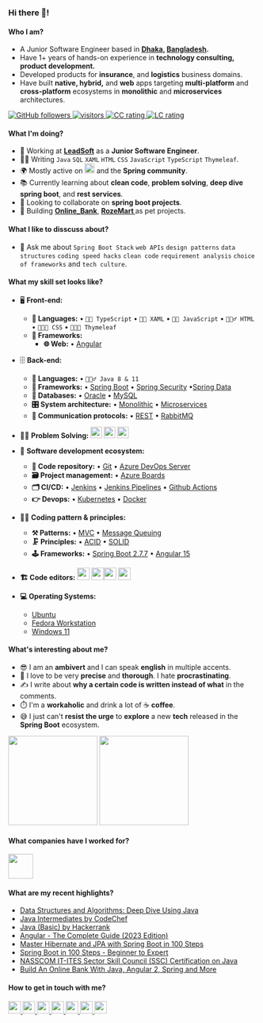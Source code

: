 ### Hi there 👋!

<!--
**firoze-hossain/firoze-hossain** is a ✨ _special_ ✨ repository because its `README.md` (this file) appears on your GitHub profile.

Here are some ideas to get you started:
-->
#### Who I am?
- A Junior Software Engineer based in **[Dhaka](https://en.wikipedia.org/wiki/Dhaka), [Bangladesh](https://en.wikipedia.org/wiki/Bangladesh).** 
- Have 1+ years of hands-on experience in **technology consulting, product development.**
- Developed products for **insurance**, and **logistics** business domains.
- Have built **native, hybrid,** and **web** apps targeting **multi-platform** and **cross-platform** ecosystems in **monolithic** and **microservices** architectures.
<p align="left">
  <a href="https://github.com/firoze-hossain?tab=followers">
    <img alt="GitHub followers" src="https://img.shields.io/github/followers/firoze-hossain?color=green&logo=github">
  </a>
  <a href="https://github.com/firoze-hossain/">
    <img src="https://komarev.com/ghpvc/?username=firoze-hossain" alt="visitors" />
  </a>
  <a href="https://www.codechef.com/users/firoze_hossain">
    <img src="https://cp-logo.vercel.app/codechef/firoze_hossain?logo=true" alt="CC rating" />
  </a>
  <a href="https://leetcode.com/firoze_hossain/">
    <img src="https://cp-logo.vercel.app/leetcode/firoze_hossain" alt="LC rating" />
  </a>
</p>

#### What I'm doing?
- 🏢 Working at **[LeadSoft](https://leadsoft.com.bd/)** as a **Junior Software Engineer**.
- 👨‍💻 Writing `Java` `SQL` `XAML` `HTML` `CSS` `JavaScript` `TypeScript` `Thymeleaf`.
- 🌍 Mostly active on <a href="https://www.linkedin.com/in/firoze-hossain/"><img src="https://cdn-icons-png.flaticon.com/512/174/174857.png" height=20></a> and the **Spring community**.
- 📚 Currently learning about **clean code**, **problem solving**, **deep dive spring boot**, and **rest services**.
- 👯 Looking to collaborate on **spring boot projects**.
- 🥰 Building **[Online_Bank](https://github.com/firoze-hossain/Online_Bank-Spring-Angular-MySQL)**, **[RozeMart
](https://github.com/firoze-hossain/RozeMart)** as pet projects.

#### What I like to disscuss about? 
- 💬 Ask me about `Spring Boot Stack` `web APIs` `design patterns` `data structures` `coding speed hacks` `clean code` `requirement analysis` `choice of frameworks` and `tech culture`.

#### What my skill set looks like?
- 🖥 **Front-end:** 
  - **📜 Languages:** • `🧙🏻 TypeScript` • `👨‍🏭 XAML` • `👨‍🔧 JavaScript` • `🧚🏻‍♂️ HTML` • `👨🏻‍🎨 CSS` • `👨🏻‍🎨 Thymeleaf`
  - **🔬 Frameworks:**  
    - **🌐 Web:** • [Angular](https://angular.io/)
- 🗄️ **Back-end:**
  - **📜 Languages:** • `🧙🏻‍♂️ Java 8 & 11`
  - **🔭 Frameworks:** • [Spring Boot](https://spring.io/) • [Spring Security](https://spring.io/projects/spring-security) •[Spring Data](https://spring.io/projects/spring-data)
  - **💾 Databases:** • [Oracle](https://www.oracle.com/database/) • [MySQL](https://www.mysql.com/) 
  - **🎛 System architecture:** • [Monolithic](https://microservices.io/patterns/monolithic.html) • [Microservices](https://microservices.io/patterns/microservices.html)
  - **🔌 Communication protocols:** • [REST](https://spring.io/guides/gs/rest-service/) • [RabbitMQ](https://www.rabbitmq.com/)

- 👨‍💻 **Problem Solving:**
   [<img src="https://img.shields.io/badge/CodeChef-%23964B00.svg?style=for-the-badge&logo=CodeChef&logoColor=white" height=23>](https://www.codechef.com/users/firoze_hossain)
  [<img src="https://img.shields.io/badge/-Hackerrank-2EC866?style=for-the-badge&logo=HackerRank&logoColor=white" height=23>](https://www.hackerrank.com/profile/firoze_hossain) 
   [<img src="https://img.shields.io/badge/LeetCode-000000?style=for-the-badge&logo=LeetCode&logoColor=#d16c06" height=23>](https://leetcode.com/firoze_hossain/) 
- 🎡 **Software development ecosystem:**
  - **📁 Code repository:** • [Git](https://git-scm.com/) • [Azure DevOps Server](https://azure.microsoft.com/en-us/services/devops/server/)
  - **🗃 Project management:** • [Azure Boards](https://azure.microsoft.com/en-us/services/devops/boards/)
  - **🗂 CI/CD:** • [Jenkins](https://www.jenkins.io/) • [Jenkins Pipelines](https://www.jenkins.io/doc/pipeline/tour/hello-world/) • [Github Actions](https://github.com/features/actions) 
  - **👉 Devops:** • [Kubernetes](https://en.wikipedia.org/wiki/Kubernetes) • [Docker](https://en.wikipedia.org/wiki/Docker_(software))
- 🧙‍♂️ **Coding pattern & principles:**
  - **⚒ Patterns:**   • [MVC](https://en.wikipedia.org/wiki/Model%E2%80%93view%E2%80%93controller)  • [Message Queuing](https://www.cloudamqp.com/blog/what-is-message-queuing.html)
  - **🗜 Principles:** • [ACID](https://en.wikipedia.org/wiki/ACID)  • [SOLID](https://www.digitalocean.com/community/conceptual_articles/s-o-l-i-d-the-first-five-principles-of-object-oriented-design)
  - **🕹 Frameworks:** • [Spring Boot 2.7.7](https://docs.spring.io/spring-boot/docs/2.7.7/) • [Angular 15](https://angular.io/cli)
  
- **🏗️ Code editors:**
<a href="https://www.jetbrains.com/idea/"><img src="https://upload.wikimedia.org/wikipedia/commons/thumb/9/9c/IntelliJ_IDEA_Icon.svg/512px-IntelliJ_IDEA_Icon.svg.png?20200803071016" height=25></a> <a href="https://www.jetbrains.com/webstorm/"><img src="https://upload.wikimedia.org/wikipedia/commons/thumb/c/c0/WebStorm_Icon.svg/1200px-WebStorm_Icon.svg.png" height=25></a><a href="https://notepad-plus-plus.org/"><img src="https://notepad-plus-plus.org/images/logo.svg" height=25></a> <a href="https://www.jetbrains.com/datagrip/"><img src="https://dashboard.snapcraft.io/site_media/appmedia/2017/11/product_256.png" height=25></a>
 - **💻 Operating Systems:**
   - [Ubuntu](https://ubuntu.com/)
   - [Fedora Workstation](https://getfedora.org/en/workstation/)
   - [Windows 11](https://www.microsoft.com/en-us/windows/windows-11?r=1)
#### What's interesting about me?  
  - 😎 I am an **ambivert** and I can speak **english** in multiple accents.
  - 🧐 I love to be very **precise** and **thorough**. I hate **procrastinating**.
  - ✍️ I write about **why a certain code is written instead of what** in the comments.
  - ⏱️ I'm a **workaholic** and drink a lot of ☕ **coffee**.
  - 😅 I just can't **resist the urge** to **explore** a new **tech** released in the **Spring Boot** ecosystem.

<!--Github Stats-->
<p float="left">
<img height="180em" src="https://github-readme-stats.vercel.app/api?username=firoze-hossain" /> 
<img height="180em" src="https://github-readme-stats.vercel.app/api/top-langs/?username=firoze-hossain"/>
</p>

#### What companies have I worked for?
<p left="center">
  <a href="https://leadsoft.com.bd/">
    <img src="https://leadsoft.com.bd/wp-content/uploads/2021/01/LeadSoft.png" height=50>
    </a> 
</p>

#### What are my recent highlights?
- [Data Structures and Algorithms: Deep Dive Using Java ](https://www.udemy.com/certificate/UC-931137ef-c10d-4793-85a5-0b791154a8e0/)
- [Java Intermediates by CodeChef ](https://www.codechef.com/certificates/public/16f8078)
- [Java (Basic) by Hackerrank ](https://www.hackerrank.com/certificates/9b61764fd814)
- [Angular - The Complete Guide (2023 Edition) ](https://www.udemy.com/certificate/UC-9bf3851b-1003-46b8-ba6a-a6c2e303d673/)
- [Master Hibernate and JPA with Spring Boot in 100 Steps ](https://www.udemy.com/certificate/UC-517ba3fe-cf21-4b08-8991-d9a04e6ba10c/)
- [Spring Boot in 100 Steps - Beginner to Expert](http://ude.my/UC-dcd4ff6a-dff5-4119-9b7c-c5919cf26e8e)
- [NASSCOM IT-ITES Sector Skill Council (SSC) Certification on Java](https://drive.google.com/file/d/1ouQFppglTJs3GZ9Rcd6EDgRxbjQhdPeR/view?usp=sharing)
- [Build An Online Bank With Java, Angular 2, Spring and More](http://ude.my/UC-8627a727-ae1b-4721-b9ef-89c89670488b/)

#### How to get in touch with me?
<p left="center">
<a href="https://www.linkedin.com/in/firoze-hossain/">
  <img src="https://img.shields.io/badge/linkedin-%230077B5.svg?&style=for-the-badge&logo=linkedin&logoColor=white" height=25>
</a> 
<a href="mailto:firoze.hossain01@gmail.com">
  <img src="https://img.shields.io/badge/Gmail-D14836?style=for-the-badge&logo=gmail&logoColor=white" height=25>
</a>
  <a href="https://firoze.vercel.app/">
  <img src="https://img.shields.io/badge/vercel-%230077B5.svg?&style=for-the-badge&logo=vercel&logoColor=white" height=25>
</a>
  <a href="https://medium.com/@firoze_hossain">
  <img src="https://img.shields.io/badge/medium-%230077B5.svg?&style=for-the-badge&logo=medium&logoColor=white" height=25>
</a>
  <a href="https://stackoverflow.com/users/20220818/md-firoze-hossain">
  <img src="https://img.shields.io/badge/stackoverflow-%230077B5.svg?&style=for-the-badge&logo=stackoverflow&logoColor=white" height=25>
</a>
<a href="https://telegram.me/firoze_hossain">
  <img src="https://img.shields.io/badge/Telegram-2CA5E0?style=for-the-badge&logo=telegram&logoColor=white" height=25>
</a>
<a href="https://join.skype.com/invite/yWQSIxeBwcwb">
  <img src="https://img.shields.io/badge/Skype-%2300AFF0.svg?style=for-the-badge&logo=Skype&logoColor=white" height=25>
</a>
</p>

